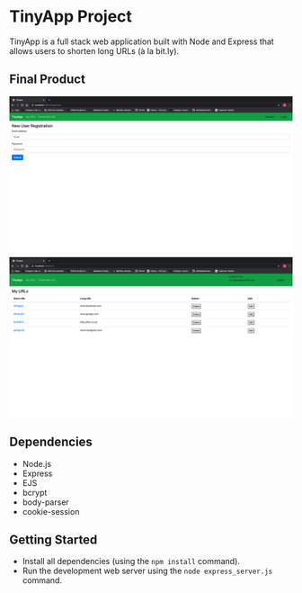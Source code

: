 # TinyApp Project

TinyApp is a full stack web application built with Node and Express that allows users to shorten long URLs (à la bit.ly).

## Final Product

!["Simple, clean pages to help you navidate through easy steps. This is your register page!"](https://github.com/ACooper5259/tinyapp/blob/master/docs/how_to_register.png)
!["It only take a few clicks! Register today (it's free) and start your very own library of URLs, all tiny!"](https://github.com/ACooper5259/tinyapp/blob/master/docs/my_own_tiny_urls.png)

## Dependencies

- Node.js
- Express
- EJS
- bcrypt
- body-parser
- cookie-session

## Getting Started

- Install all dependencies (using the `npm install` command).
- Run the development web server using the `node express_server.js` command.
